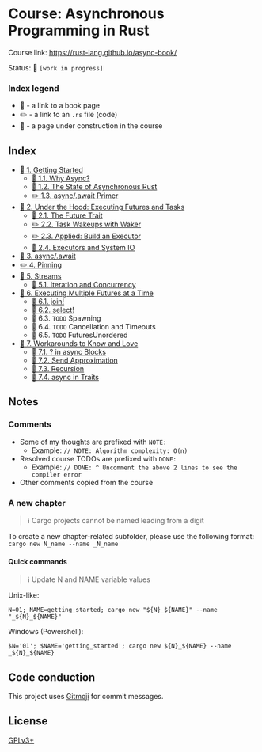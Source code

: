 # Course: Asynchronous Programming in Rust

Course link: https://rust-lang.github.io/async-book/

Status: 🚧 `[work in progress]`

### Index legend

- 📝 - a link to a book page
- ✏️ - a link to an `.rs` file (code)
- 👷 - a page under construction in the course

## Index

- [📝 1. Getting Started](https://rust-lang.github.io/async-book/01_getting_started/01_chapter.html)
  - [📝 1.1. Why Async?](https://rust-lang.github.io/async-book/01_getting_started/02_why_async.html)
  - [📝 1.2. The State of Asynchronous Rust](https://rust-lang.github.io/async-book/01_getting_started/03_state_of_async_rust.html)
  - [✏️ 1.3. async/.await Primer](01_getting_started/src/main.rs)
- [📝 2. Under the Hood: Executing Futures and Tasks](https://rust-lang.github.io/async-book/02_execution/01_chapter.html)
  - [📝 2.1. The Future Trait](https://rust-lang.github.io/async-book/02_execution/02_future.html) 
  - [✏️ 2.2. Task Wakeups with Waker](02_execution/src/main.rs#L9)
  - [✏️ 2.3. Applied: Build an Executor](02_execution/src/main.rs#L90)
  - [📝 2.4. Executors and System IO](https://rust-lang.github.io/async-book/02_execution/05_io.html)
- [📝 3. async/.await](https://rust-lang.github.io/async-book/03_async_await/01_chapter.html)
- [✏️ 4. Pinning](04_pinning/src/main.rs)
- [📝 5. Streams](https://rust-lang.github.io/async-book/05_streams/01_chapter.html)
  - [📝 5.1. Iteration and Concurrency](https://rust-lang.github.io/async-book/05_streams/02_iteration_and_concurrency.html)
- [📝 6. Executing Multiple Futures at a Time](https://rust-lang.github.io/async-book/06_multiple_futures/01_chapter.html)
  - [📝 6.1. join!](https://rust-lang.github.io/async-book/06_multiple_futures/02_join.html)
  - [📝 6.2. select!](https://rust-lang.github.io/async-book/06_multiple_futures/03_select.html)
  - 👷 6.3. `TODO` Spawning
  - 👷 6.4. `TODO` Cancellation and Timeouts
  - 👷 6.5. `TODO` FuturesUnordered
- [📝 7. Workarounds to Know and Love](https://rust-lang.github.io/async-book/07_workarounds/01_chapter.html)
  - [📝 7.1. ? in async Blocks](https://rust-lang.github.io/async-book/07_workarounds/02_err_in_async_blocks.html)
  - [📝 7.2. Send Approximation](https://rust-lang.github.io/async-book/07_workarounds/03_send_approximation.html)
  - [📝 7.3. Recursion](https://rust-lang.github.io/async-book/07_workarounds/04_recursion.html)
  - [📝 7.4. async in Traits](https://rust-lang.github.io/async-book/07_workarounds/05_async_in_traits.html)

## Notes

### Comments

- Some of my thoughts are prefixed with `NOTE:`
  - Example: `// NOTE: Algorithm complexity: O(n)`
- Resolved course TODOs are prefixed with `DONE:`
  - Example: `// DONE: ^ Uncomment the above 2 lines to see the compiler error`
- Other comments copied from the course
                                        
### A new chapter

> ℹ️ Cargo projects cannot be named leading from a digit

To create a new chapter-related subfolder, please use the following format: `cargo new N_name --name _N_name` 

#### Quick commands

> ℹ️ Update N and NAME variable values

Unix-like:
```shell
N=01; NAME=getting_started; cargo new "${N}_${NAME}" --name "_${N}_${NAME}"
```

Windows (Powershell):
```shell
$N='01'; $NAME='getting_started'; cargo new ${N}_${NAME} --name _${N}_${NAME}
```

## Code conduction

This project uses [Gitmoji](https://gitmoji.carloscuesta.me) for commit messages.

## License

[GPLv3+](LICENSE)
